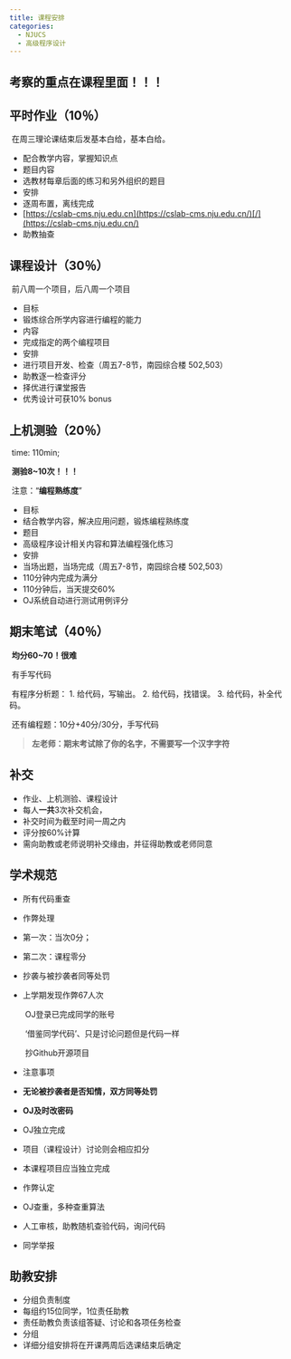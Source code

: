 ```yaml
---
title: 课程安排
categories:
  - NJUCS
  - 高级程序设计
---
```




## **考察的重点在课程里面！！！** 

## 平时作业（10％）

​	在周三理论课结束后发基本白给，基本白给。

-   配合教学内容，掌握知识点
-   题目内容
-   选教材每章后面的练习和另外组织的题目
-   安排
-   逐周布置，离线完成
-   [https://cslab-cms.nju.edu.cn](https://cslab-cms.nju.edu.cn/)[/](https://cslab-cms.nju.edu.cn/)
-   助教抽查

## 课程设计（30％）

​	前八周一个项目，后八周一个项目

-   目标
-   锻炼综合所学内容进行编程的能力
-   内容
-   完成指定的两个编程项目
-   安排
-   进行项目开发、检查（周五7-8节，南园综合楼 502,503）
-   助教逐一检查评分
-   择优进行课堂报告
-   优秀设计可获10% bonus

## 上机测验（20％）

​	time: 110min;

​	**测验8~10次！！！**

​	注意：“**编程熟练度**”

-   目标
-   结合教学内容，解决应用问题，锻炼编程熟练度
-   题目
-   高级程序设计相关内容和算法编程强化练习
-   安排
-   当场出题，当场完成（周五7-8节，南园综合楼 502,503）
-   110分钟内完成为满分
-   110分钟后，当天提交60%
-   OJ系统自动进行测试用例评分

## 期末笔试（40％）

​	**均分60~70！很难**

​	有手写代码

​	有程序分析题：  1. 给代码，写输出。 2. 给代码，找错误。  3. 给代码，补全代码。

​	还有编程题：10分+40分/30分，手写代码

>   **左老师：期末考试除了你的名字，不需要写一个汉字字符**

## 补交

-   作业、上机测验、课程设计
-   每人**一共**3次补交机会，
-   补交时间为截至时间一周之内
-   评分按60%计算
-   需向助教或老师说明补交缘由，并征得助教或老师同意

## 学术规范

-   所有代码重查

-   作弊处理

-   第一次：当次0分；

-   第二次：课程零分

-   抄袭与被抄袭者同等处罚

-   上学期发现作弊67人次 

    ​	OJ登录已完成同学的账号

    ​	‘借鉴同学代码’、只是讨论问题但是代码一样

    ​	抄Github开源项目

 

-   注意事项
-   **无论被抄袭者是否知情，双方同等处罚**
-   **OJ及时改密码**
-   OJ独立完成
-   项目（课程设计）讨论则会相应扣分
-   本课程项目应当独立完成
-   作弊认定
-   OJ查重，多种查重算法
-   人工审核，助教随机查验代码，询问代码
-   同学举报

## 助教安排

-   分组负责制度
-   每组约15位同学，1位责任助教
-   责任助教负责该组答疑、讨论和各项任务检查
-   分组
-   详细分组安排将在开课两周后选课结束后确定